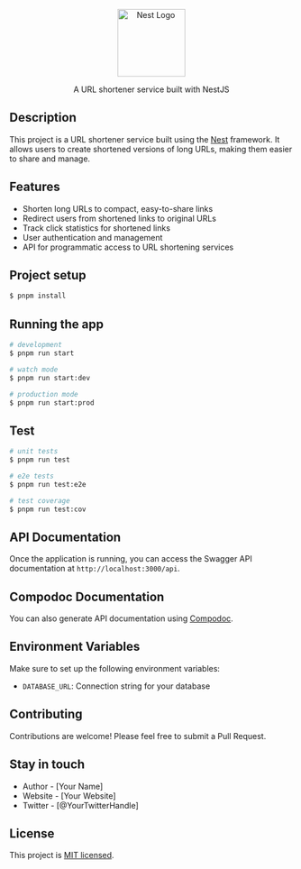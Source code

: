 <p align="center">
  <a href="http://nestjs.com/" target="blank"><img src="https://nestjs.com/img/logo-small.svg" width="120" alt="Nest Logo" /></a>
</p>

<p align="center">A URL shortener service built with NestJS</p>

## Description

This project is a URL shortener service built using the [Nest](https://github.com/nestjs/nest) framework. It allows users to create shortened versions of long URLs, making them easier to share and manage.

## Features

- Shorten long URLs to compact, easy-to-share links
- Redirect users from shortened links to original URLs
- Track click statistics for shortened links
- User authentication and management
- API for programmatic access to URL shortening services

## Project setup

```bash
$ pnpm install
```

## Running the app

```bash
# development
$ pnpm run start

# watch mode
$ pnpm run start:dev

# production mode
$ pnpm run start:prod
```

## Test

```bash
# unit tests
$ pnpm run test

# e2e tests
$ pnpm run test:e2e

# test coverage
$ pnpm run test:cov
```

## API Documentation

Once the application is running, you can access the Swagger API documentation at `http://localhost:3000/api`.

## Compodoc Documentation

You can also generate API documentation using [Compodoc](https://compodoc.app/).

## Environment Variables

Make sure to set up the following environment variables:

- `DATABASE_URL`: Connection string for your database

## Contributing

Contributions are welcome! Please feel free to submit a Pull Request.

## Stay in touch

- Author - [Your Name]
- Website - [Your Website]
- Twitter - [@YourTwitterHandle]

## License

This project is [MIT licensed](LICENSE).
